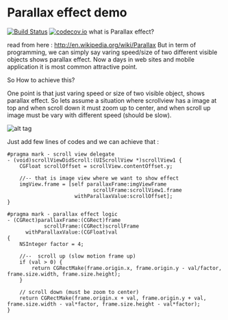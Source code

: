 # Parallax effect demo

[![Build Status](https://travis-ci.org/dayitv89/Parallax.svg?branch=master)](https://travis-ci.org/dayitv89/Parallax)
[![codecov.io](https://codecov.io/github/dayitv89/Parallax/coverage.svg?branch=master)](https://codecov.io/github/dayitv89/Parallax?branch=master)
what is Parallax effect?


read from here : http://en.wikipedia.org/wiki/Parallax
But in term of programming, we can simply say varing speed/size of two different visible objects shows parallax effect.
Now a days in web sites and mobile application it is most common attractive point.

So How to achieve this?


One point is that just varing speed or size of two visible object, shows parallax effect. So lets assume a situation where scrollview has a image at top and when scroll down it must zoom up to center, and when scroll up image must be vary with different speed (should be slow).

![alt tag](https://raw.githubusercontent.com/gauravds/Parallax/master/HappyHoli.gif)


Just add few lines of codes and we can achieve that :

```
#pragma mark - scroll view delegate
- (void)scrollViewDidScroll:(UIScrollView *)scrollView1 {
    CGFloat scrollOffset = scrollView.contentOffset.y;

    //-- that is image view where we want to show effect
    imgView.frame = [self parallaxFrame:imgViewFrame
                            scrollFrame:scrollView1.frame
                      withParallaxValue:scrollOffset];
}

#pragma mark - parallax effect logic
- (CGRect)parallaxFrame:(CGRect)frame
            scrollFrame:(CGRect)scrollFrame
      withParallaxValue:(CGFloat)val
{
    NSInteger factor = 4;

    //--  scroll up (slow motion frame up)
    if (val > 0) {
        return CGRectMake(frame.origin.x, frame.origin.y - val/factor, frame.size.width, frame.size.height);
    }

    // scroll down (must be zoom to center)
    return CGRectMake(frame.origin.x + val, frame.origin.y + val, frame.size.width - val*factor, frame.size.height - val*factor);
}

```
